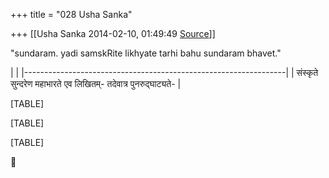 +++
title = "028 Usha Sanka"

+++
[[Usha Sanka	2014-02-10, 01:49:49 [Source](https://groups.google.com/g/samskrita/c/nBMCx94X0W8)]]



"sundaram.  yadi samskRite likhyate tarhi bahu sundaram bhavet."  

|                                                                 | |-----------------------------------------------------------------| | संस्कृते सुन्दरेण महाभारते एव लिखितम्- तदेवात्र पुनरुद्घाट्यते- |

[TABLE]

[TABLE]

[TABLE]




